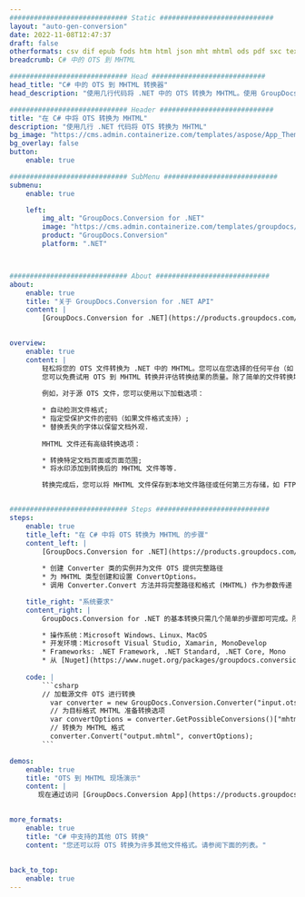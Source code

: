 ```yaml
---
############################# Static ############################
layout: "auto-gen-conversion"
date: 2022-11-08T12:47:37
draft: false
otherformats: csv dif epub fods htm html json mht mhtml ods pdf sxc tex tsv xlam xls xlsb xlsm xlsx xlt xltm xltx xml xps
breadcrumb: C# 中的 OTS 到 MHTML

############################# Head ############################
head_title: "C# 中的 OTS 到 MHTML 转换器"
head_description: "使用几行代码将 .NET 中的 OTS 转换为 MHTML。使用 GroupDocs 文档转换 API 转换 160 多种文件格式。"

############################# Header ############################
title: "在 C# 中将 OTS 转换为 MHTML"
description: "使用几行 .NET 代码将 OTS 转换为 MHTML"
bg_image: "https://cms.admin.containerize.com/templates/aspose/App_Themes/V3/images/bg/header1.png"
bg_overlay: false
button:
    enable: true

############################# SubMenu ############################
submenu:
    enable: true

    left:
        img_alt: "GroupDocs.Conversion for .NET"
        image: "https://cms.admin.containerize.com/templates/groupdocs/images/product-logos/90x90-noborder/groupdocs-conversion-net.png"
        product: "GroupDocs.Conversion"
        platform: ".NET"



############################# About ############################
about:
    enable: true
    title: "关于 GroupDocs.Conversion for .NET API"
    content: |
        [GroupDocs.Conversion for .NET](https://products.groupdocs.com/conversion/net/)可用于转换Microsoft Word、Excel、PowerPoint、PDF、Visio等格式。 GroupDocs.Conversion 是一个独立的 API，适用于需要高性能的后端和内部系统。它不依赖于任何软件，例如 Microsoft 或 Open Office。
    

overview:
    enable: true
    content: |
        轻松将您的 OTS 文件转换为 .NET 中的 MHTML。您可以在您选择的任何平台（如 Windows、Linux、macOS）中仅使用几行 C# 代码行。
        您可以免费试用 OTS 到 MHTML 转换并评估转换结果的质量。除了简单的文件转换场景，您还可以尝试更高级的选项来加载源 OTS 文件和保存输出 MHTML 结果。 
        
        例如，对于源 OTS 文件，您可以使用以下加载选项：

        * 自动检测文件格式;
        * 指定受保护文件的密码（如果文件格式支持）;
        * 替换丢失的字体以保留文档外观.
        
        MHTML 文件还有高级转换选项：

        * 转换特定文档页面或页面范围;
        * 将水印添加到转换后的 MHTML 文件等等.

        转换完成后，您可以将 MHTML 文件保存到本地文件路径或任何第三方存储，如 FTP、Amazon S3、Google Drive、Dropbox 等。请注意 - 将 OTS 转换为 MHTML 无需安装任何额外的软件 - 如 MS Office、Open Office、Adobe Acrobat Reader 等。


############################# Steps ############################
steps:
    enable: true
    title_left: "在 C# 中将 OTS 转换为 MHTML 的步骤"
    content_left: |
        [GroupDocs.Conversion for .NET](https://products.groupdocs.com/conversion/net/) 使开发人员只需几行代码即可轻松地将 OTS 文件转换为 MHTML。
        
        * 创建 Converter 类的实例并为文件 OTS 提供完整路径
        * 为 MHTML 类型创建和设置 ConvertOptions。
        * 调用 Converter.Convert 方法并将完整路径和格式 (MHTML) 作为参数传递

    title_right: "系统要求"
    content_right: |
        GroupDocs.Conversion for .NET 的基本转换只需几个简单的步骤即可完成。所有主要平台和操作系统都支持我们的 API。在执行以下代码之前，请确保您的系统上安装了以下先决条件。

        * 操作系统：Microsoft Windows、Linux、MacOS
        * 开发环境：Microsoft Visual Studio, Xamarin, MonoDevelop
        * Frameworks: .NET Framework, .NET Standard, .NET Core, Mono
        * 从 [Nuget](https://www.nuget.org/packages/groupdocs.conversion) 获取最新的 GroupDocs.Conversion for .NET
         
    code: |
        ```csharp    
        // 加载源文件 OTS 进行转换
          var converter = new GroupDocs.Conversion.Converter("input.ots");
          // 为目标格式 MHTML 准备转换选项
          var convertOptions = converter.GetPossibleConversions()["mhtml"].ConvertOptions;
          // 转换为 MHTML 格式
          converter.Convert("output.mhtml", convertOptions);
        ```

demos:
    enable: true
    title: "OTS 到 MHTML 现场演示"
    content: |
       现在通过访问 [GroupDocs.Conversion App](https://products.groupdocs.app/conversion/family) 网站将 OTS 转换为 MHTML。在线演示具有以下优点
          

more_formats:
    enable: true
    title: "C# 中支持的其他 OTS 转换"
    content: "您还可以将 OTS 转换为许多其他文件格式。请参阅下面的列表。"
       
       
back_to_top:
    enable: true
---
```

